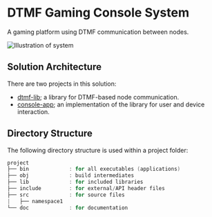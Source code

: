 # DTMF Gaming Console System
A gaming platform using DTMF communication between nodes.

![Illustration of system](https://lh4.googleusercontent.com/T42bLWP0Zer2pIfCw6EZ2AUAoKaoOZ6chzRUTjnk1uVtADhnwEuVULBaKnLsmWJheY-vfOqQLRFrX8TbgpUS=w1919-h947-rw)

## Solution Architecture
There are two projects in this solution:
- [dtmf-lib](console-app/README.md); a library for DTMF-based node communication.
- [console-app](console-app/README.md); an implementation of the library for user and device interaction.

## Directory Structure
The following directory structure is used within a project folder:

```cpp
project
├── bin             : for all executables (applications)
├── obj             : build intermediates
├── lib             : for included libraries
├── include         : for external/API header files
├── src             : for source files
|   ├── namespace1
└── doc             : for documentation
```
